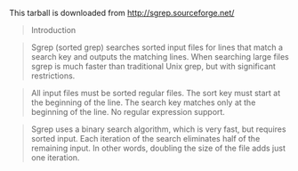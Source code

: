 This tarball is downloaded from http://sgrep.sourceforge.net/

> Introduction

> Sgrep (sorted grep) searches sorted input files for lines that match a search key and outputs the matching lines. When searching large files sgrep is much faster than traditional Unix grep, but with significant restrictions.

   > All input files must be sorted regular files.
   > The sort key must start at the beginning of the line.
   > The search key matches only at the beginning of the line.
   > No regular expression support.

> Sgrep uses a binary search algorithm, which is very fast, but requires sorted input. Each iteration of the search eliminates half of the remaining input. In other words, doubling the size of the file adds just one iteration.


